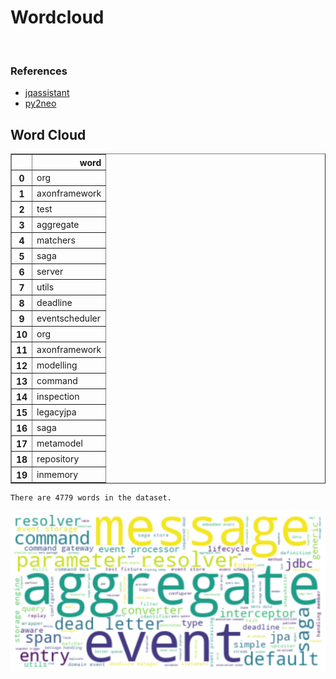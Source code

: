 # Wordcloud
<br>  

### References
- [jqassistant](https://jqassistant.org)
- [py2neo](https://py2neo.org/2021.1/)





## Word Cloud




<div>
<table border="1" class="dataframe">
  <thead>
    <tr style="text-align: right;">
      <th></th>
      <th>word</th>
    </tr>
  </thead>
  <tbody>
    <tr>
      <th>0</th>
      <td>org</td>
    </tr>
    <tr>
      <th>1</th>
      <td>axonframework</td>
    </tr>
    <tr>
      <th>2</th>
      <td>test</td>
    </tr>
    <tr>
      <th>3</th>
      <td>aggregate</td>
    </tr>
    <tr>
      <th>4</th>
      <td>matchers</td>
    </tr>
    <tr>
      <th>5</th>
      <td>saga</td>
    </tr>
    <tr>
      <th>6</th>
      <td>server</td>
    </tr>
    <tr>
      <th>7</th>
      <td>utils</td>
    </tr>
    <tr>
      <th>8</th>
      <td>deadline</td>
    </tr>
    <tr>
      <th>9</th>
      <td>eventscheduler</td>
    </tr>
    <tr>
      <th>10</th>
      <td>org</td>
    </tr>
    <tr>
      <th>11</th>
      <td>axonframework</td>
    </tr>
    <tr>
      <th>12</th>
      <td>modelling</td>
    </tr>
    <tr>
      <th>13</th>
      <td>command</td>
    </tr>
    <tr>
      <th>14</th>
      <td>inspection</td>
    </tr>
    <tr>
      <th>15</th>
      <td>legacyjpa</td>
    </tr>
    <tr>
      <th>16</th>
      <td>saga</td>
    </tr>
    <tr>
      <th>17</th>
      <td>metamodel</td>
    </tr>
    <tr>
      <th>18</th>
      <td>repository</td>
    </tr>
    <tr>
      <th>19</th>
      <td>inmemory</td>
    </tr>
  </tbody>
</table>
</div>



    There are 4779 words in the dataset.



    
![png](Wordcloud_files/Wordcloud_10_1.png)
    

